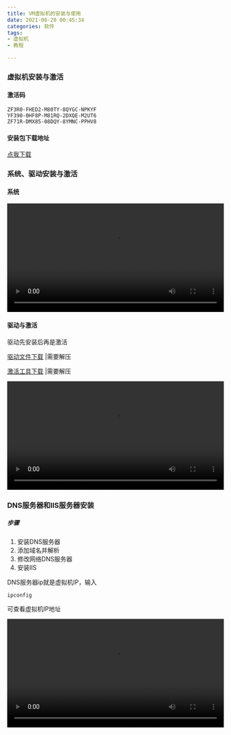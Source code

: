 ```yaml
---
title: VM虚拟机的安装与使用
date: 2021-06-20 00:45:34
categories: 软件
tags:
- 虚拟机
- 教程

---
```


  ### 虚拟机安装与激活

#### 激活码

```
ZF3R0-FHED2-M80TY-8QYGC-NPKYF
YF390-0HF8P-M81RQ-2DXQE-M2UT6
ZF71R-DMX85-08DQY-8YMNC-PPHV8
```

#### 安装包下载地址

[点我下载](https://download3.vmware.com/software/wkst/file/VMware-workstation-full-16.0.0-16894299.exe)



### 系统、驱动安装与激活

#### 系统

<video id="movies" src="https://drive.scorain.com/个人仓库/博客文件/简易安装系统.mp4" autobuffer="true" controls="" width="100%"></video>

#### 驱动与激活

驱动先安装后再是激活

[驱动文件下载](http://softwareupdate.vmware.com/cds/vmw-desktop/ws/16.0.0/16894299/windows/packages/tools-windows.tar) |需要解压

[激活工具下载](https://file.nmb.show/down.php/e189f28081a56d664ed453a0d8d5086a.zip) |需要解压

<video id="movies" src="
https://drive.scorain.com/个人仓库/博客文件/VMtool驱动安装和系统激活.mp4" autobuffer="true" controls="" width="100%"></video>





### DNS服务器和IIS服务器安装

##### 步骤

1. 安装DNS服务器
2. 添加域名并解析
3. 修改网络DNS服务器
4. 安装IIS

DNS服务器ip就是虚拟机IP，输入

```
ipconfig
```

可查看虚拟机IP地址

<video id="movies" src="https://drive.scorain.com/个人仓库/博客文件/windows2008安装iis和dns服务器.mp4" autobuffer="true" controls="" width="100%"></video>

